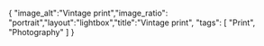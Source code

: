 {
 "image_alt":"Vintage print","image_ratio": "portrait","layout":"lightbox","title":"Vintage print",
 "tags": [
  "Print",
  "Photography"
 ]
}